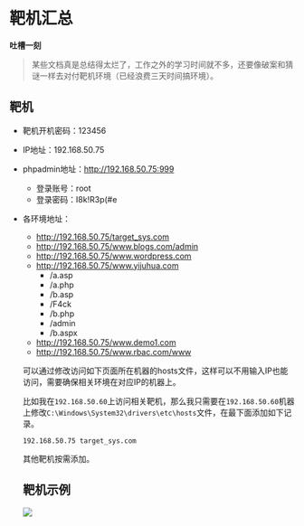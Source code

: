 # 靶机汇总

**吐槽一刻**

> 某些文档真是总结得太烂了，工作之外的学习时间就不多，还要像破案和猜谜一样去对付靶机环境（已经浪费三天时间搞环境）。



## 靶机

* 靶机开机密码：123456

* IP地址：192.168.50.75

* phpadmin地址：http://192.168.50.75:999

  * 登录账号：root
  * 登录密码：I8k!R3p(#e

* 各环境地址：

  * http://192.168.50.75/target_sys.com
  * http://192.168.50.75/www.blogs.com/admin
  * http://192.168.50.75/www.wordpress.com
  * http://192.168.50.75/www.yijuhua.com
    * /a.asp
    * /a.php
    * /b.asp
    * /F4ck 
    * /b.php
    * /admin
    * /b.aspx
  * http://192.168.50.75/www.demo1.com
  * http://192.168.50.75/www.rbac.com/www

  可以通过修改访问如下页面所在机器的hosts文件，这样可以不用输入IP也能访问，需要确保相关环境在对应IP的机器上。

  比如我在`192.168.50.60`上访问相关靶机，那么我只需要在`192.168.50.60`机器上修改`C:\Windows\System32\drivers\etc\hosts`文件，在最下面添加如下记录。

  ```
  192.168.50.75 target_sys.com
  ```
  
  其他靶机按需添加。
  
  ## 靶机示例
  
  ![](https://borinboy.oss-cn-shanghai.aliyuncs.com/huan20210821223329.png)

